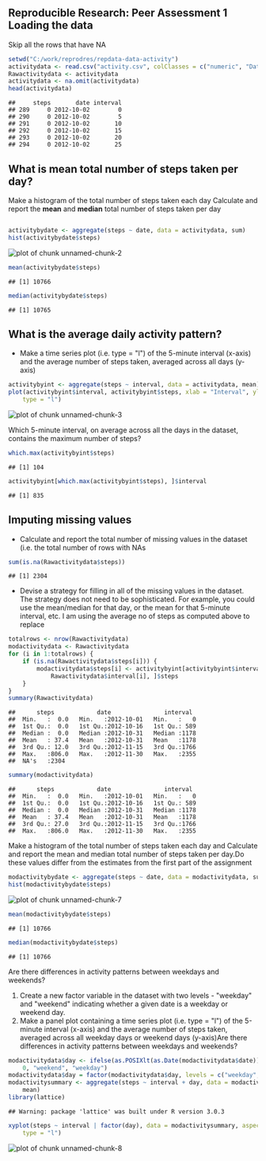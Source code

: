 Reproducible Research: Peer Assessment 1
Loading the data
------------------
Skip all the rows that have NA 

```r
setwd("C:/work/reprodres/repdata-data-activity")
activitydata <- read.csv("activity.csv", colClasses = c("numeric", "Date", "numeric"))
Rawactivitydata <- activitydata
activitydata <- na.omit(activitydata)
head(activitydata)
```

```
##     steps       date interval
## 289     0 2012-10-02        0
## 290     0 2012-10-02        5
## 291     0 2012-10-02       10
## 292     0 2012-10-02       15
## 293     0 2012-10-02       20
## 294     0 2012-10-02       25
```

What is mean total number of steps taken per day?
-------------------------------------------------

Make a histogram of the total number of steps taken each day
Calculate and report the **mean** and **median** total number of steps taken 
per day 


```r

activitybydate <- aggregate(steps ~ date, data = activitydata, sum)
hist(activitybydate$steps)
```

![plot of chunk unnamed-chunk-2](figure/unnamed-chunk-2.png) 

```r
mean(activitybydate$steps)
```

```
## [1] 10766
```

```r
median(activitybydate$steps)
```

```
## [1] 10765
```

What is the average daily activity pattern?
-------------------------------------------

* Make a time series plot (i.e. type = "l") of the 5-minute interval (x-axis) and the average number of steps taken, averaged across all days (y-axis)



```r
activitybyint <- aggregate(steps ~ interval, data = activitydata, mean)
plot(activitybyint$interval, activitybyint$steps, xlab = "Interval", ylab = "No of Steps", 
    type = "l")
```

![plot of chunk unnamed-chunk-3](figure/unnamed-chunk-3.png) 


Which 5-minute interval, on average across all the days in the dataset, contains the maximum number of steps? 


```r
which.max(activitybyint$steps)
```

```
## [1] 104
```

```r
activitybyint[which.max(activitybyint$steps), ]$interval
```

```
## [1] 835
```

Imputing missing values
-----------------------

* Calculate and report the total number of missing values in the dataset (i.e. the total number of rows with NAs


```r
sum(is.na(Rawactivitydata$steps))
```

```
## [1] 2304
```

* Devise a strategy for filling in all of the missing values in the dataset. The strategy does not need to be sophisticated. For example, you could use the mean/median for that day, or the mean for that 5-minute interval, etc.
I am using the average no of steps as computed above to replace

```r
totalrows <- nrow(Rawactivitydata)
modactivitydata <- Rawactivitydata
for (i in 1:totalrows) {
    if (is.na(Rawactivitydata$steps[i])) {
        modactivitydata$steps[i] <- activitybyint[activitybyint$interval == 
            Rawactivitydata$interval[i], ]$steps
    }
}
summary(Rawactivitydata)
```

```
##      steps            date               interval   
##  Min.   :  0.0   Min.   :2012-10-01   Min.   :   0  
##  1st Qu.:  0.0   1st Qu.:2012-10-16   1st Qu.: 589  
##  Median :  0.0   Median :2012-10-31   Median :1178  
##  Mean   : 37.4   Mean   :2012-10-31   Mean   :1178  
##  3rd Qu.: 12.0   3rd Qu.:2012-11-15   3rd Qu.:1766  
##  Max.   :806.0   Max.   :2012-11-30   Max.   :2355  
##  NA's   :2304
```

```r
summary(modactivitydata)
```

```
##      steps            date               interval   
##  Min.   :  0.0   Min.   :2012-10-01   Min.   :   0  
##  1st Qu.:  0.0   1st Qu.:2012-10-16   1st Qu.: 589  
##  Median :  0.0   Median :2012-10-31   Median :1178  
##  Mean   : 37.4   Mean   :2012-10-31   Mean   :1178  
##  3rd Qu.: 27.0   3rd Qu.:2012-11-15   3rd Qu.:1766  
##  Max.   :806.0   Max.   :2012-11-30   Max.   :2355
```


Make a histogram of the total number of steps taken each day and Calculate
and report the mean and median total number of steps taken per day.Do
these values differ from the estimates from the first part of the assignment


```r
modactivitybydate <- aggregate(steps ~ date, data = modactivitydata, sum)
hist(modactivitybydate$steps)
```

![plot of chunk unnamed-chunk-7](figure/unnamed-chunk-7.png) 

```r
mean(modactivitybydate$steps)
```

```
## [1] 10766
```

```r
median(modactivitybydate$steps)
```

```
## [1] 10766
```


Are there differences in activity patterns between weekdays and weekends?
1. Create a new factor variable in the dataset with two levels - "weekday"
and "weekend" indicating whether a given date is a weekday or weekend
day.
2. Make a panel plot containing a time series plot (i.e. type = "l") of the
5-minute interval (x-axis) and the average number of steps taken, averaged
across all weekday days or weekend days (y-axis)Are there differences in activity patterns between weekdays and weekends?

```r
modactivitydata$day <- ifelse(as.POSIXlt(as.Date(modactivitydata$date))$wday%%6 == 
    0, "weekend", "weekday")
modactivitydata$day = factor(modactivitydata$day, levels = c("weekday", "weekend"))
modactivitysummary <- aggregate(steps ~ interval + day, data = modactivitydata, 
    mean)
library(lattice)
```

```
## Warning: package 'lattice' was built under R version 3.0.3
```

```r
xyplot(steps ~ interval | factor(day), data = modactivitysummary, aspect = 1/2, 
    type = "l")
```

![plot of chunk unnamed-chunk-8](figure/unnamed-chunk-8.png) 

